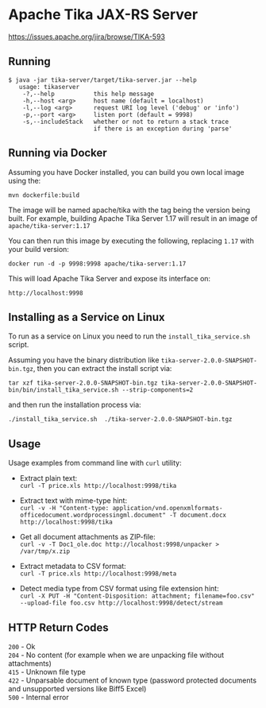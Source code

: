 # Apache Tika JAX-RS Server

https://issues.apache.org/jira/browse/TIKA-593

Running
-------
```
$ java -jar tika-server/target/tika-server.jar --help
   usage: tikaserver
    -?,--help           this help message
    -h,--host <arg>     host name (default = localhost)
    -l,--log <arg>      request URI log level ('debug' or 'info')
    -p,--port <arg>     listen port (default = 9998)
    -s,--includeStack   whether or not to return a stack trace
                        if there is an exception during 'parse'
```
Running via Docker
------------------
Assuming you have Docker installed, you can build you own local image using the:

`mvn dockerfile:build`

The image will be named apache/tika with the tag being the version being built.
For example, building Apache Tika Server 1.17 will result in an image of `apache/tika-server:1.17`

You can then run this image by executing the following, replacing `1.17` with your build version:

`docker run -d -p 9998:9998 apache/tika-server:1.17`

This will load Apache Tika Server and expose its interface on:

`http://localhost:9998`

Installing as a Service on Linux
-----------------------
To run as a service on Linux you need to run the `install_tika_service.sh` script.

Assuming you have the binary distribution like `tika-server-2.0.0-SNAPSHOT-bin.tgz`,
then you can extract the install script via:

`tar xzf tika-server-2.0.0-SNAPSHOT-bin.tgz tika-server-2.0.0-SNAPSHOT-bin/bin/install_tika_service.sh --strip-components=2`

and then run the installation process via:

`./install_tika_service.sh  ./tika-server-2.0.0-SNAPSHOT-bin.tgz`


Usage
-----
Usage examples from command line with `curl` utility:

* Extract plain text:  
`curl -T price.xls http://localhost:9998/tika`

* Extract text with mime-type hint:  
`curl -v -H "Content-type: application/vnd.openxmlformats-officedocument.wordprocessingml.document" -T document.docx http://localhost:9998/tika`

* Get all document attachments as ZIP-file:  
`curl -v -T Doc1_ole.doc http://localhost:9998/unpacker > /var/tmp/x.zip`

* Extract metadata to CSV format:  
`curl -T price.xls http://localhost:9998/meta`

* Detect media type from CSV format using file extension hint:  
`curl -X PUT -H "Content-Disposition: attachment; filename=foo.csv" --upload-file foo.csv http://localhost:9998/detect/stream`


HTTP Return Codes
-----------------
`200` - Ok  
`204` - No content (for example when we are unpacking file without attachments)  
`415` - Unknown file type  
`422` - Unparsable document of known type (password protected documents and unsupported versions like Biff5 Excel)  
`500` - Internal error  
